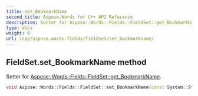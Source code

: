 ```yaml
---
title: set_BookmarkName
second_title: Aspose.Words for C++ API Reference
description: Setter for Aspose::Words::Fields::FieldSet::get_BookmarkName. 
type: docs
weight: 0
url: /cpp/aspose.words.fields/fieldset/set_bookmarkname/
---
```

## FieldSet.set_BookmarkName method


Setter for [Aspose::Words::Fields::FieldSet::get_BookmarkName](./get_bookmarkname/).

```cpp
void Aspose::Words::Fields::FieldSet::set_BookmarkName(const System::String &value)
```

